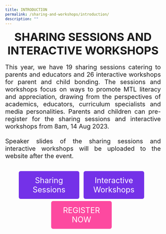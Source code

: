 ```yaml
---
title: INTRODUCTION
permalink: /sharing-and-workshops/introduction/
description: ""
---
```

<style>
    .btntop {
    position: fixed;
    float: right;
    bottom: 20px;
    right: 80px;
    z-index: 99;
    boder: none;
    background-color: #3bb9ff;
    cursor: pointer;
    padding: 15px;
    boder-radius: 4px;
    color: #fff;
    font-weight: 600;
}
  .tab img{
   width: 80%;
 }
 .tab table {
   display: none;
}
.tab table:target {
  display: block;
}
.btnClass1{
  display:inline-block;
  padding: 15px 20px;
  text-align:center;
  text-decoration:none;
  background-color: #7431e8;!important; 
  color: white !important;
  border-radius:6px;
  outline:none;
  cursor:pointer;
  margin-right: 10px;
  margin-bottom: 7px;
   width:31%;  
}
	.btnClass2{
  display:inline-block;
  padding: 15px 20px;
  text-align:center;
  text-decoration:none;
  background-color: #FD49A0;!important; 
  color: white !important;
  border-radius:6px;
  outline:none;
  cursor:pointer;
  margin-right: 10px;
  margin-bottom: 7px;
   width:31%;  
}
.btnClass1:hover,.btnClass2:hover {
background-color: lightgrey;!important;
 }
  @media screen and (max-width: 800px) {
 .btnClass1,.btnClass2{
    width: 69%; 
  }
}
</style>

<center><span style="font-size:36px; font-color:#000000;"><strong>SHARING SESSIONS AND INTERACTIVE WORKSHOPS</strong></span></center>

<p style="text-align:justify;font-size:20px">This year, we have 19 sharing sessions catering to parents and educators and 26 interactive workshops for parent and child bonding. The sessions and workshops focus on ways to promote MTL literacy and appreciation, drawing from the perspectives of academics, educators, curriculum specialists and media personalities. Parents and children can pre-register for the sharing sessions and interactive workshops from 8am, 14 Aug 2023.<br><br>
Speaker slides of the sharing sessions and interactive workshops will be uploaded to the website after the event.
</p>

<br>
<div style="margin-top:auto;margin-bottom:auto;text-align:center;">
<div class="tab">
<a href="/chinese-session"> <div style="display:inline-block;font-size:25px;" class="btnClass1">Sharing <br> Sessions</div></a>
<a href="/iw-chinese-session"><div style="display:inline-block;font-size:25px;" class="btnClass1">Interactive Workshops</div></a>
	<br>
	<a href="https://www.event-reg.biz/Registration/eventreg?event=MTLSReg"><div style="display:inline-block;font-size:25px;" class="btnClass2">REGISTER<br>NOW</div></a>
	</div></div>